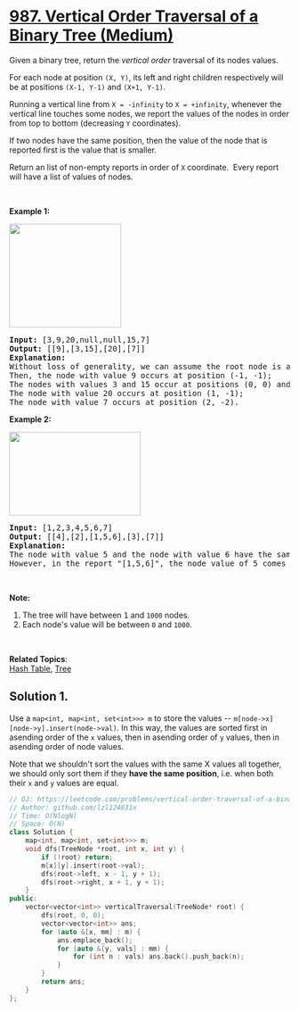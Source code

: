 # [987. Vertical Order Traversal of a Binary Tree (Medium)](https://leetcode.com/problems/vertical-order-traversal-of-a-binary-tree/)

<p>Given a binary tree, return the <em>vertical order</em> traversal of its nodes&nbsp;values.</p>

<p>For each node at position <code>(X, Y)</code>, its left and right children respectively&nbsp;will be at positions <code>(X-1, Y-1)</code> and <code>(X+1, Y-1)</code>.</p>

<p>Running a vertical line from <code>X = -infinity</code> to <code>X = +infinity</code>, whenever the vertical line touches some nodes, we report the values of the nodes in order from top to bottom (decreasing <code>Y</code> coordinates).</p>

<p>If two nodes have the same position, then the value of the node that is reported first is the value that is smaller.</p>

<p>Return an list&nbsp;of non-empty reports in order of <code>X</code> coordinate.&nbsp; Every report will have a list of values of nodes.</p>

<p>&nbsp;</p>

<p><strong>Example 1:</strong></p>

<p><img alt="" src="https://assets.leetcode.com/uploads/2019/01/31/1236_example_1.PNG" style="width: 201px; height: 186px;"></p>

<div>
<pre><strong>Input: </strong><span id="example-input-1-1">[3,9,20,null,null,15,7]</span>
<strong>Output: </strong><span id="example-output-1">[[9],[3,15],[20],[7]]</span>
<strong>Explanation: </strong>
Without loss of generality, we can assume the root node is at position (0, 0):
Then, the node with value 9 occurs at position (-1, -1);
The nodes with values 3 and 15 occur at positions (0, 0) and (0, -2);
The node with value 20 occurs at position (1, -1);
The node with value 7 occurs at position (2, -2).
</pre>

<div>
<p><strong>Example 2:</strong></p>

<p><strong><img alt="" src="https://assets.leetcode.com/uploads/2019/01/31/tree2.png" style="width: 236px; height: 150px;"></strong></p>

<pre><strong>Input: </strong><span id="example-input-2-1">[1,2,3,4,5,6,7]</span>
<strong>Output: </strong><span id="example-output-2">[[4],[2],[1,5,6],[3],[7]]</span>
<strong>Explanation: </strong>
The node with value 5 and the node with value 6 have the same position according to the given scheme.
However, in the report "[1,5,6]", the node value of 5 comes first since 5 is smaller than 6.
</pre>

<p>&nbsp;</p>
</div>

<p><strong>Note:</strong></p>

<ol>
	<li>The tree will have between <font face="monospace">1</font>&nbsp;and <code>1000</code> nodes.</li>
	<li>Each node's value will be between <code>0</code> and <code>1000</code>.</li>
</ol>
</div>

<div>
<div>&nbsp;</div>
</div>


**Related Topics**:  
[Hash Table](https://leetcode.com/tag/hash-table/), [Tree](https://leetcode.com/tag/tree/)

## Solution 1.

Use a `map<int, map<int, set<int>>> m` to store the values -- `m[node->x][node->y].insert(node->val)`. In this way, the values are sorted first in asending order of the `x` values, then in asending order of `y` values, then in asending order of node values.

Note that we shouldn't sort the values with the same X values all together, we should only sort them if they **have the same position**, i.e. when both their `x` and `y` values are equal.

```cpp
// OJ: https://leetcode.com/problems/vertical-order-traversal-of-a-binary-tree/
// Author: github.com/lzl124631x
// Time: O(NlogN)
// Space: O(N)
class Solution {
    map<int, map<int, set<int>>> m;
    void dfs(TreeNode *root, int x, int y) {
        if (!root) return;
        m[x][y].insert(root->val);
        dfs(root->left, x - 1, y + 1);
        dfs(root->right, x + 1, y + 1);
    }
public:
    vector<vector<int>> verticalTraversal(TreeNode* root) {
        dfs(root, 0, 0);
        vector<vector<int>> ans;
        for (auto &[x, mm] : m) {
            ans.emplace_back();
            for (auto &[y, vals] : mm) {
                for (int n : vals) ans.back().push_back(n);
            }
        }
        return ans;
    }
};
```